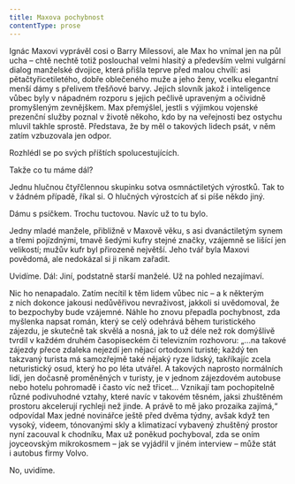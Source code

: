 ```yaml
---
title: Maxova pochybnost
contentType: prose
---
```


Ignác Maxovi vyprávěl cosi o Barry Milessovi, ale Max ho vnímal jen na půl ucha – chtě nechtě totiž poslouchal velmi hlasitý a především velmi vulgární dialog manželské dvojice, která přišla teprve před malou chvílí: asi pětačtyřicetiletého, dobře oblečeného muže a jeho ženy, vcelku elegantní menší dámy s přelivem třešňové barvy. Jejich slovník jakož i inteligence vůbec byly v nápadném rozporu s jejich pečlivě upraveným a očividně promyšleným zevnějškem. Max přemýšlel, jestli s výjimkou vojenské prezenční služby poznal v životě někoho, kdo by na veřejnosti bez ostychu mluvil takhle sprostě. Představa, že by měl o takových lidech psát, v něm zatím vzbuzovala jen odpor.

  

Rozhlédl se po svých příštích spolucestujících.

Takže co tu máme dál?

Jednu hlučnou čtyřčlennou skupinku sotva osmnáctiletých výrostků. Tak to v žádném případě, říkal si. O hlučných výrostcích ať si píše někdo jiný.

Dámu s psíčkem. Trochu tuctovou. Navíc už to tu bylo.

Jedny mladé manžele, přibližně v Maxově věku, s asi dvanáctiletým synem a třemi pojízdnými, tmavě šedými kufry stejné značky, vzájemně se lišící jen velikostí; mužův kufr byl přirozeně největší. Jeho tvář byla Maxovi povědomá, ale nedokázal si ji nikam zařadit.

Uvidíme. Dál: Jiní, podstatně starší manželé. Už na pohled nezajímaví.

Nic ho nenapadalo. Zatím necítil k těm lidem vůbec nic – a k některým z nich dokonce jakousi nedůvěřivou nevraživost, jakkoli si uvědomoval, že to bezpochyby bude vzájemné. Náhle ho znovu přepadla pochybnost, zda myšlenka napsat román, který se celý odehrává během turistického zájezdu, je skutečně tak skvělá a nosná, jak to už déle než rok domýšlivě tvrdil v každém druhém časopiseckém či televizním rozhovoru: „…na takové zájezdy přece zdaleka nejezdí jen nějací ortodoxní turisté; každý ten takzvaný turista má samozřejmě také nějaký ryze lidský, takříkajíc zcela neturistický osud, který ho po léta utvářel. A takových naprosto normálních lidí, jen dočasně proměněných v turisty, je v jednom zájezdovém autobuse nebo hotelu pohromadě i často víc než třicet… Vznikají tam pochopitelně různé podivuhodné vztahy, které navíc v takovém těsném, jaksi zhuštěném prostoru akcelerují rychleji než jinde. A právě to mě jako prozaika zajímá,“ odpovídal Max jedné novinářce ještě před dvěma týdny, avšak když ten vysoký, videem, tónovanými skly a klimatizací vybavený zhuštěný prostor nyní zacouval k chodníku, Max už poněkud pochyboval, zda se oním joyceovským mikrokosmem – jak se vyjádřil v jiném interview – může stát i autobus firmy Volvo.

No, uvidíme.

